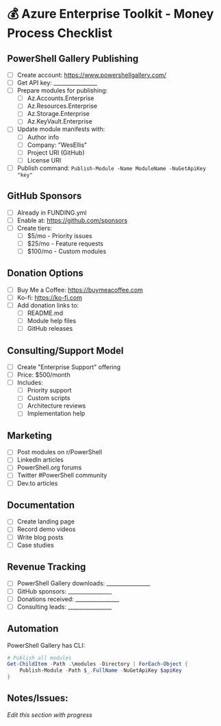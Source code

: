 # 💰 Azure Enterprise Toolkit - Money Process Checklist

## PowerShell Gallery Publishing
- [ ] Create account: https://www.powershellgallery.com/
- [ ] Get API key: ________________
- [ ] Prepare modules for publishing:
  - [ ] Az.Accounts.Enterprise
  - [ ] Az.Resources.Enterprise  
  - [ ] Az.Storage.Enterprise
  - [ ] Az.KeyVault.Enterprise
- [ ] Update module manifests with:
  - [ ] Author info
  - [ ] Company: "WesEllis"
  - [ ] Project URI (GitHub)
  - [ ] License URI
- [ ] Publish command: `Publish-Module -Name ModuleName -NuGetApiKey "key"`

## GitHub Sponsors
- [ ] Already in FUNDING.yml
- [ ] Enable at: https://github.com/sponsors
- [ ] Create tiers:
  - [ ] $5/mo - Priority issues
  - [ ] $25/mo - Feature requests
  - [ ] $100/mo - Custom modules

## Donation Options
- [ ] Buy Me a Coffee: https://buymeacoffee.com
- [ ] Ko-fi: https://ko-fi.com
- [ ] Add donation links to:
  - [ ] README.md
  - [ ] Module help files
  - [ ] GitHub releases

## Consulting/Support Model
- [ ] Create "Enterprise Support" offering
- [ ] Price: $500/month
- [ ] Includes:
  - [ ] Priority support
  - [ ] Custom scripts
  - [ ] Architecture reviews
  - [ ] Implementation help

## Marketing
- [ ] Post modules on r/PowerShell
- [ ] LinkedIn articles
- [ ] PowerShell.org forums
- [ ] Twitter #PowerShell community
- [ ] Dev.to articles

## Documentation
- [ ] Create landing page
- [ ] Record demo videos
- [ ] Write blog posts
- [ ] Case studies

## Revenue Tracking
- [ ] PowerShell Gallery downloads: ________________
- [ ] GitHub sponsors: ________________
- [ ] Donations received: ________________
- [ ] Consulting leads: ________________

## Automation
PowerShell Gallery has CLI:
```powershell
# Publish all modules
Get-ChildItem -Path .\modules -Directory | ForEach-Object {
    Publish-Module -Path $_.FullName -NuGetApiKey $apiKey
}
```

## Notes/Issues:
_Edit this section with progress_